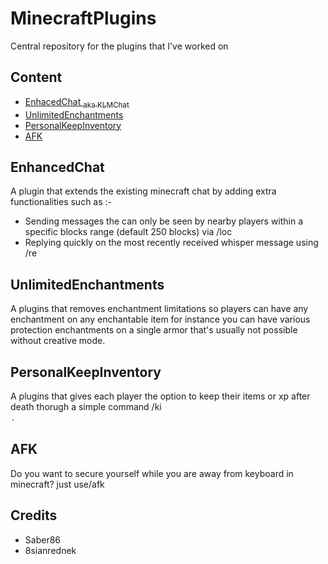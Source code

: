 # MinecraftPlugins
Central repository for the plugins that I've worked on

## Content
- [EnhacedChat <sub> aka KLMChat </sub>](#enhancedchat)
- [UnlimitedEnchantments](#unlimitedenchantments)
- [PersonalKeepInventory](#personalkeepinventory)
- [AFK](#afk)

## EnhancedChat

A plugin that extends the existing minecraft chat by adding extra functionalities such as :-
- Sending messages the can only be seen by nearby players within a specific blocks range (default 250 blocks) via /loc <message> 
- Replying quickly on the most recently received whisper message using /re <message>

## UnlimitedEnchantments
A plugins that removes enchantment limitations so players can have any enchantment on any enchantable item for instance you can have various protection enchantments on a single armor that's usually not possible without creative mode.

## PersonalKeepInventory
A plugins that gives each player the option to keep their items or xp after death thorugh a simple command /ki <option>.

## AFK
Do you want to secure yourself while you are away from keyboard in minecraft? just use/afk

## Credits
+ Saber86
+ 8sianrednek
